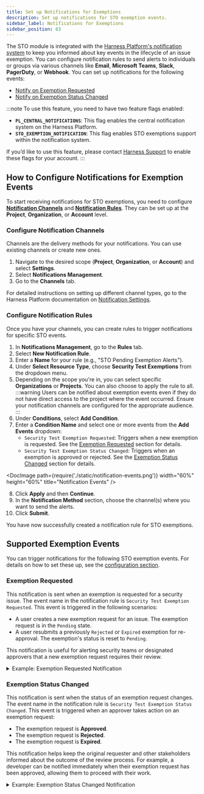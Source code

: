 ```yaml
---
title: Set up Notifications for Exemptions
description: Set up notifications for STO exemption events.
sidebar_label: Notifications for Exemptions
sidebar_position: 63
--- 
```



The STO module is integrated with the [Harness Platform's notification system](/docs/platform/notifications/notification-settings/) to keep you informed about key events in the lifecycle of an issue exemption. You can configure notification rules to send alerts to individuals or groups via various channels like **Email**, **Microsoft Teams**, **Slack**, **PagerDuty**, or **Webhook**. You can set up notifications for the following events:

- [Notify on Exemption Requested](#exemption-requested)
- [Notify on Exemption Status Changed](#exemption-status-changed)

:::note
To use this feature, you need to have two feature flags enabled:

- **`PL_CENTRAL_NOTIFICATIONS`**: This flag enables the central notification system on the Harness Platform.
- **`STO_EXEMPTION_NOTIFICATION`**: This flag enables STO exemptions support within the notification system.

If you’d like to use this feature, please contact [Harness Support](mailto:support@harness.io) to enable these flags for your account. 
:::

## How to Configure Notifications for Exemption Events

To start receiving notifications for STO exemptions, you need to configure **[Notification Channels](#configure-notification-channels)** and **[Notification Rules](#configure-notification-rules)**. They can be set up at the **Project**, **Organization**, or **Account** level.

### Configure Notification Channels

Channels are the delivery methods for your notifications. You can use existing channels or create new ones.

1. Navigate to the desired scope (**Project**, **Organization**, or **Account**) and select **Settings**.
2. Select **Notifications Management**.
3. Go to the **Channels** tab.

For detailed instructions on setting up different channel types, go to the Harness Platform documentation on [Notification Settings](/docs/platform/notifications/notification-settings/#configure-new-channels-to-sent-notification).

### Configure Notification Rules

Once you have your channels, you can create rules to trigger notifications for specific STO events.

1. In **Notifications Management**, go to the **Rules** tab.
2. Select **New Notification Rule**.
3. Enter a **Name** for your rule (e.g., "STO Pending Exemption Alerts").
4. Under **Select Resource Type**, choose **Security Test Exemptions** from the dropdown menu.
5. Depending on the scope you're in, you can select specific **Organizations** or **Projects**. You can also choose to apply the rule to all.   
:::warning
Users can be notified about exemption events even if they do not have direct access to the project where the event occurred. Ensure your notification channels are configured for the appropriate audience.
:::
6. Under **Conditions**, select **Add Condition**.
7. Enter a **Condition Name** and select one or more events from the **Add Events** dropdown:
   - `Security Test Exemption Requested`: Triggers when a new exemption is requested. See the [Exemption Requested](#exemption-requested) section for details.
   - `Security Test Exemption Status Changed`: Triggers when an exemption is approved or rejected. See the [Exemption Status Changed](#exemption-status-changed) section for details.

<DocImage path={require('./static/notification-events.png')} width="60%" height="60%" title="Notification Events" />

8. Click **Apply** and then **Continue**.
9. In the **Notification Method** section, choose the channel(s) where you want to send the alerts.
10. Click **Submit**.

You have now successfully created a notification rule for STO exemptions.

## Supported Exemption Events

You can trigger notifications for the following STO exemption events. For details on how to set these up, see the [configuration section](#how-to-configure-notifications-for-exemption-events).

### Exemption Requested

This notification is sent when an exemption is requested for a security issue. The event name in the notification rule is `Security Test Exemption Requested`. This event is triggered in the following scenarios:
- A user creates a new exemption request for an issue. The exemption request is in the `Pending` state.
- A user resubmits a previously `Rejected` or `Expired` exemption for re-approval. The exemption's status is reset to `Pending`.

This notification is useful for alerting security teams or designated approvers that a new exemption request requires their review.

<details>
<summary>Example: Exemption Requested Notification</summary>

Below is an example of a Slack notification for a new exemption request.

<DocImage path={require('./static/exemptions-notification-exemption-requested.png')} width="60%" height="60%" title="Exemption Requested Notification" />

**Notification Fields Explained:**

- **Issue Title**: The title of the vulnerability for which the exemption is requested.
- **Severity**: The severity level of the issue (e.g., High, Critical).
- **Scan Tool**: The security scanner that detected the issue.
- **Org / Project**: The Harness organization and project where the issue was found.
- **Scope**: Requested scope for the exemption (e.g., Target, Pipeline, Project).
- **Requester**: The email address of the user who requested the exemption.
- **Expiration**: The requested duration for the exemption (e.g., 30 days).
- **Reason**: The justification provided by the requester for the exemption.

</details>

### Exemption Status Changed

This notification is sent when the status of an exemption request changes. The event name in the notification rule is `Security Test Exemption Status Changed`. This event is triggered when an approver takes action on an exemption request:
- The exemption request is **Approved**.
- The exemption request is **Rejected**.
- The exemption request is **Expired**.

This notification helps keep the original requester and other stakeholders informed about the outcome of the review process. For example, a developer can be notified immediately when their exemption request has been approved, allowing them to proceed with their work.

<details>
<summary>Example: Exemption Status Changed Notification</summary>

Below is an example of a Slack notification for a change in an exemption's status.

<DocImage path={require('./static/exemptions-notification-status-change.png')} width="60%" height="60%" title="Exemption Status Changed Notification" />

**Notification Fields Explained:**

- **Issue Title**: The title of the vulnerability associated with the exemption.
- **Severity**: The severity level of the issue.
- **Scan Tool**: The security scanner that detected the issue.
- **New Status**: The updated status of the exemption (e.g., Approved, Rejected).
- **Org / Project**: The Harness organization and project where the issue was found.
- **Scope**: The scope at which the exemption request was approved.
- **Requester**: The email address of the user who originally requested the exemption.
- **Approver**: The email address of the user who approved or rejected the request.
- **Expiration**: The date and time when the exemption will expire.
- **Reason**: The original justification provided for the exemption.

</details>
